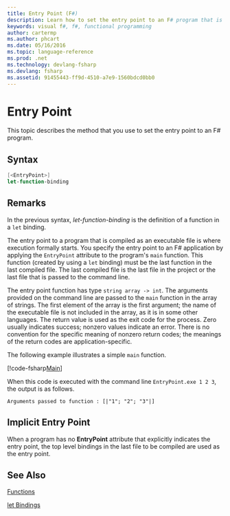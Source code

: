 ```yaml
---
title: Entry Point (F#)
description: Learn how to set the entry point to an F# program that is compiled as an executable file, where execution formally starts.
keywords: visual f#, f#, functional programming
author: cartermp
ms.author: phcart
ms.date: 05/16/2016
ms.topic: language-reference
ms.prod: .net
ms.technology: devlang-fsharp
ms.devlang: fsharp
ms.assetid: 91455443-ff9d-4510-a7e9-1560bdcd0bb0 
---
```


# Entry Point

This topic describes the method that you use to set the entry point to an F# program.


## Syntax

```fsharp
[<EntryPoint>]
let-function-binding
```

## Remarks
In the previous syntax, *let-function-binding* is the definition of a function in a `let` binding.

The entry point to a program that is compiled as an executable file is where execution formally starts. You specify the entry point to an F# application by applying the `EntryPoint` attribute to the program's `main` function. This function (created by using a `let` binding) must be the last function in the last compiled file. The last compiled file is the last file in the project or the last file that is passed to the command line.

The entry point function has type `string array -> int`. The arguments provided on the command line are passed to the `main` function in the array of strings. The first element of the array is the first argument; the name of the executable file is not included in the array, as it is in some other languages. The return value is used as the exit code for the process. Zero usually indicates success; nonzero values indicate an error. There is no convention for the specific meaning of nonzero return codes; the meanings of the return codes are application-specific.

The following example illustrates a simple `main` function.

[!code-fsharp[Main](../../../../samples/snippets/fsharp/entry-point/snippet501.fs)]

When this code is executed with the command line `EntryPoint.exe 1 2 3`, the output is as follows.

```console
Arguments passed to function : [|"1"; "2"; "3"|]
```

## Implicit Entry Point
When a program has no **EntryPoint** attribute that explicitly indicates the entry point, the top level bindings in the last file to be compiled are used as the entry point.


## See Also
[Functions](index.md)

[let Bindings](let-bindings.md)
